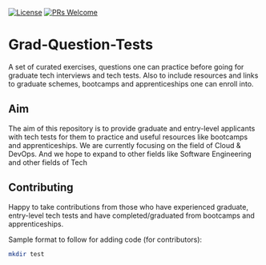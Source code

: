 [![License](https://img.shields.io/badge/License-Apache_2.0-blue.svg)](https://opensource.org/licenses/Apache-2.0)
[![PRs Welcome](https://img.shields.io/badge/PRs-welcome-brightgreen.svg?style=flat-square)](http://makeapullrequest.com)

# Grad-Question-Tests
A set of curated exercises, questions one can practice before going for graduate tech interviews and tech tests. Also to include resources and links to graduate schemes, bootcamps and apprenticeships one can enroll into.

## Aim

The aim of this repository is to provide graduate and entry-level applicants with tech tests for them to practice and useful resources like bootcamps and apprenticeships. We are currently focusing on the field of Cloud & DevOps. And we hope to expand to other fields like Software Engineering and other fields of Tech


## Contributing

Happy to take contributions from those who have experienced graduate, entry-level tech tests and have completed/graduated from bootcamps and apprenticeships. 

Sample format to follow for adding code (for contributors): 

```sh
mkdir test
```
